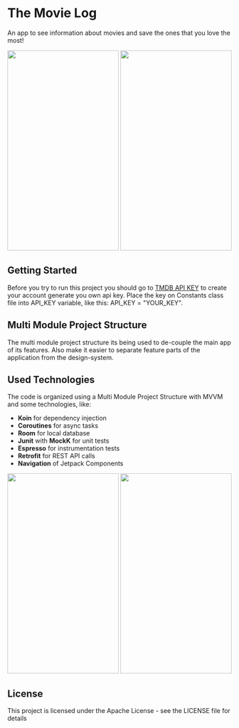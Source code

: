 # The Movie Log
An app to see information about movies and save the ones that you love the most!

<img src="https://github.com/raphaelbertholucci/TheMovieDB/blob/master/pictures/home.webp" alt="" data-canonical-src="https://github.com/raphaelbertholucci/TheMovieDB/blob/master/pictures/webp.png" width="250" height="450" /> <img src="https://github.com/raphaelbertholucci/TheMovieDB/blob/master/pictures/movie_details.webp" alt="" data-canonical-src="https://github.com/raphaelbertholucci/TheMovieDB/blob/master/pictures/movie_details.webp" width="250" height="450" />


## Getting Started
Before you try to run this project you should go to [TMDB API KEY](https://www.themoviedb.org/) to create your account generate you own api key.
Place the key on Constants class file into API_KEY variable, like this: API_KEY = "YOUR_KEY".

## Multi Module Project Structure
The multi module project structure its being used to de-couple the main app of its features.
Also make it easier to separate feature parts of the application from the design-system.

## Used Technologies

The code is organized using a Multi Module Project Structure with MVVM and some technologies, like:
  * <b>Koin</b> for dependency injection
  * <b>Coroutines</b> for async tasks
  * <b>Room</b> for local database
  * <b>Junit</b> with <b>MockK</b> for unit tests
  * <b>Espresso</b> for instrumentation tests
  * <b>Retrofit</b> for REST API calls
  * <b>Navigation</b> of Jetpack Components
 
 
 <img src="https://github.com/raphaelbertholucci/TheMovieDB/blob/master/pictures/upcoming.png" alt="" data-canonical-src="https://github.com/raphaelbertholucci/TheMovieDB/blob/master/pictures/upcoming.png" width="250" height="450" />  <img src="https://github.com/raphaelbertholucci/TheMovieDB/blob/master/pictures/favorites.png" alt="" data-canonical-src="https://github.com/raphaelbertholucci/TheMovieDB/blob/master/pictures/favorites.png" width="250" height="450" />
 
## License
This project is licensed under the Apache License - see the LICENSE file for details
